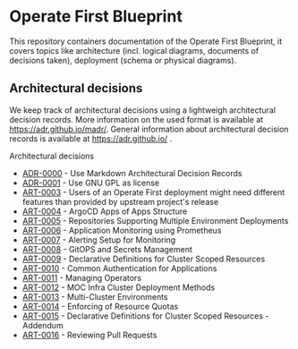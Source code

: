 # Operate First Blueprint

This repository containers documentation of the Operate First Blueprint, it covers topics like architecture (incl.
logical diagrams, documents of decisions taken), deployment (schema or physical diagrams).

Architectural decisions
-----------------------

We keep track of architectural decisions using a lightweigh architectural decision records. More information on the
used format is available at https://adr.github.io/madr/. General information about architectural decision records
is available at https://adr.github.io/ .

Architectural decisions

* [ADR-0000](docs/adr/0000-use-markdown-architectural-decision-records.md) - Use Markdown Architectural Decision Records
* [ADR-0001](docs/adr/0001-use-gpl3-as-license.md) - Use GNU GPL as license
* [ART-0003](docs/adr/0003-feature-selection-policy.md) - Users of an Operate First deployment might need different features than provided by upstream project's release
* [ART-0004](docs/adr/0004-argocd-apps-of-apps-structure.md) - ArgoCD Apps of Apps Structure
* [ART-0005](docs/adr/0005-support-multi-environments-in-repos.md) - Repositories Supporting Multiple Environment Deployments
* [ART-0006](docs/adr/0006-monitoring-structure.md) - Application Monitoring using Prometheus
* [ART-0007](docs/adr/0007-alerting-setup.md) - Alerting Setup for Monitoring
* [ART-0008](docs/adr/0008-secrets-management.md) - GitOPS and Secrets Management
* [ART-0009](docs/adr/0009-cluster-resources.md) - Declarative Definitions for Cluster Scoped Resources
* [ART-0010](docs/adr/0010-common-auth-for-applications.md) - Common Authentication for Applications
* [ART-0011](docs/adr/0011-operators.md) - Managing Operators
* [ART-0012](docs/adr/0012-moc-infra-cluster-deployment-methods.md) - MOC Infra Cluster Deployment Methods
* [ART-0013](docs/adr/0013-multicluster-environments.md) - Multi-Cluster Environments
* [ART-0014](docs/adr/0014-enforcing-resource-quotas.md) - Enforcing of Resource Quotas
* [ART-0015](docs/adr/0015-cluster-resources-amendment.md) - Declarative Definitions for Cluster Scoped Resources - Addendum
* [ART-0016](docs/adr/0016-pr-review.md) - Reviewing Pull Requests
